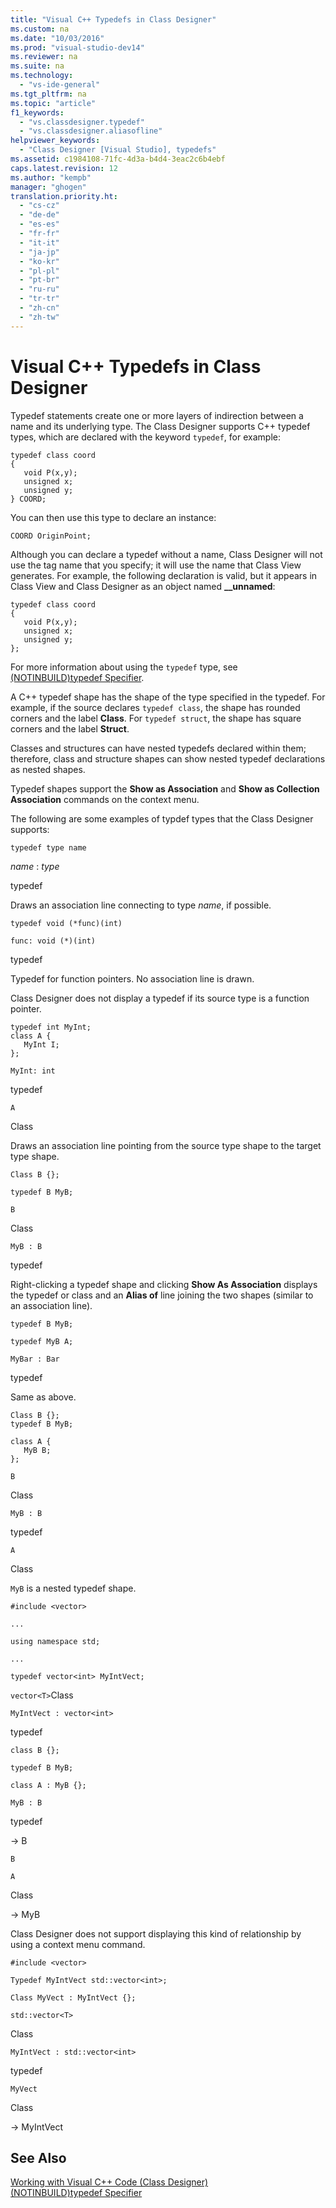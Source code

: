 ```yaml
---
title: "Visual C++ Typedefs in Class Designer"
ms.custom: na
ms.date: "10/03/2016"
ms.prod: "visual-studio-dev14"
ms.reviewer: na
ms.suite: na
ms.technology: 
  - "vs-ide-general"
ms.tgt_pltfrm: na
ms.topic: "article"
f1_keywords: 
  - "vs.classdesigner.typedef"
  - "vs.classdesigner.aliasofline"
helpviewer_keywords: 
  - "Class Designer [Visual Studio], typedefs"
ms.assetid: c1984108-71fc-4d3a-b4d4-3eac2c6b4ebf
caps.latest.revision: 12
ms.author: "kempb"
manager: "ghogen"
translation.priority.ht: 
  - "cs-cz"
  - "de-de"
  - "es-es"
  - "fr-fr"
  - "it-it"
  - "ja-jp"
  - "ko-kr"
  - "pl-pl"
  - "pt-br"
  - "ru-ru"
  - "tr-tr"
  - "zh-cn"
  - "zh-tw"
---
```

# Visual C++ Typedefs in Class Designer
Typedef statements create one or more layers of indirection between a name and its underlying type. The Class Designer supports C++ typedef types, which are declared with the keyword `typedef`, for example:  
  
```  
typedef class coord  
{  
   void P(x,y);  
   unsigned x;  
   unsigned y;  
} COORD;  
```  
  
 You can then use this type to declare an instance:  
  
 `COORD OriginPoint;`  
  
 Although you can declare a typedef without a name, Class Designer will not use the tag name that you specify; it will use the name that Class View generates. For example, the following declaration is valid, but it appears in Class View and Class Designer as an object named **__unnamed**:  
  
```  
typedef class coord  
{  
   void P(x,y);  
   unsigned x;  
   unsigned y;  
};  
```  
  
 For more information about using the `typedef` type, see [(NOTINBUILD)typedef Specifier](assetId:///cc96cf26-ba93-4179-951e-695d1f5fdcf1).  
  
 A C++ typedef shape has the shape of the type specified in the typedef. For example, if the source declares `typedef class`, the shape has rounded corners and the label **Class**. For `typedef struct`, the shape has square corners and the label **Struct**.  
  
 Classes and structures can have nested typedefs declared within them; therefore, class and structure shapes can show nested typedef declarations as nested shapes.  
  
 Typedef shapes support the **Show as Association** and **Show as Collection Association** commands on the context menu.  
  
 The following are some examples of typdef types that the Class Designer supports:  
  
 `typedef type name`  
  
 *name* : *type*  
  
 typedef  
  
 Draws an association line connecting to type *name*, if possible.  
  
 `typedef void (*func)(int)`  
  
 `func: void (*)(int)`  
  
 typedef  
  
 Typedef for function pointers. No association line is drawn.  
  
 Class Designer does not display a typedef if its source type is a function pointer.  
  
```  
typedef int MyInt;  
class A {  
   MyInt I;  
};  
```  
  
 `MyInt: int`  
  
 typedef  
  
 `A`  
  
 Class  
  
 Draws an association line pointing from the source type shape to the target type shape.  
  
 `Class B {};`  
  
 `typedef B MyB;`  
  
 `B`  
  
 Class  
  
 `MyB : B`  
  
 typedef  
  
 Right-clicking a typedef shape and clicking **Show As Association** displays the typedef or class and an **Alias of** line joining the two shapes (similar to an association line).  
  
 `typedef B MyB;`  
  
 `typedef MyB A;`  
  
 `MyBar : Bar`  
  
 typedef  
  
 Same as above.  
  
```  
Class B {};  
typedef B MyB;  
  
class A {  
   MyB B;  
};  
```  
  
 `B`  
  
 Class  
  
 `MyB : B`  
  
 typedef  
  
 `A`  
  
 Class  
  
 `MyB` is a nested typedef shape.  
  
 `#include <vector>`  
  
 `...`  
  
 `using namespace std;`  
  
 `...`  
  
 `typedef vector<int> MyIntVect;`  
  
 `vector<T>`Class  
  
 `MyIntVect : vector<int>`  
  
 typedef  
  
 `class B {};`  
  
 `typedef B MyB;`  
  
 `class A : MyB {};`  
  
 `MyB : B`  
  
 typedef  
  
 -> B  
  
 `B`  
  
 `A`  
  
 Class  
  
 -> MyB  
  
 Class Designer does not support displaying this kind of relationship by using a context menu command.  
  
 `#include <vector>`  
  
 `Typedef MyIntVect std::vector<int>;`  
  
 `Class MyVect : MyIntVect {};`  
  
 `std::vector<T>`  
  
 Class  
  
 `MyIntVect : std::vector<int>`  
  
 typedef  
  
 `MyVect`  
  
 Class  
  
 -> MyIntVect  
  
## See Also  
 [Working with Visual C++ Code (Class Designer)](../VS_IDE/working-with-visual-c---code--class-designer-.md)   
 [(NOTINBUILD)typedef Specifier](assetId:///cc96cf26-ba93-4179-951e-695d1f5fdcf1)